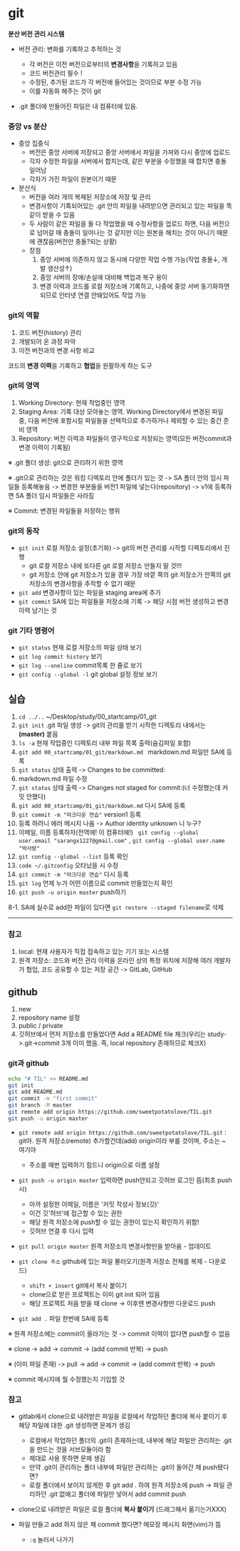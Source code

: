 # git
**분산 버전 관리 시스템**

- 버전 관리: 변화를 기록하고 추적하는 것
  - 각 버전은 이전 버전으로부터의 **변경사항**을 기록하고 있음
  - 코드 버전관리 필수 !
  - 수정된, 추가된 코드가 각 버전에 들어있는 것이므로 부분 수정 가능
  - 이를 자동화 해주는 것이 git

- .git 폴더에 만들어진 파일은 내 컴퓨터에 있음. 

### 중앙 vs 분산
- 중앙 집중식
  - 버전은 중앙 서버에 저장되고 중앙 서버에서 파일을 가져와 다시 중앙에 업로드
  - 각자 수정한 파일을 서버에서 합치는데, 같은 부분을 수정했을 때 합치면 충돌 일어남
  - 각자가 가진 파일이 원본이기 때문
- 분산식
  - 버전을 여러 개의 복제된 저장소에 저장 및 관리
  - 변경사항이 기록되어있는 .git 안의 파일을 내려받으면 관리되고 있는 파일을 똑같이 받을 수 있음
  - 두 사람이 같은 파일을 둘 다 작업했을 때 수정사항을 업로드 하면, 다음 버전으로 넘어갈 때 충돌이 일어나는 것 같지만 이는 원본을 해치는 것이 아니기 때문에 괜찮음(버전만 충돌?되는 상황)
  - 장점
    1. 중앙 서버에 의존하지 않고 동시에 다양한 작업 수행 가능(작업 충돌↓, 개발 생산성↑)
    2. 중앙 서버의 장애/손실에 대비해 백업과 복구 용이
    3. 변경 이력과 코드를 로컬 저장소에 기록하고, 나중에 중앙 서버 동기화하면 되므로 인터넷 연결 안돼있어도 작업 가능

### git의 역할
1. 코드 버전(history) 관리
2. 개발되어 온 과정 파악
3. 이전 버전과의 변경 사항 비교

코드의 **변경 이력**을 기록하고 **협업**을 원활하게 하는 도구

### git의 영역
1. Working Directory: 현재 작업중인 영역
2. Staging Area: 기록 대상 모아놓는 영역. Working Directory에서 변경된 파일 중, 다음 버전에 포함시킬 파일들을 선택적으로 추가하거나 제외할 수 있는 중간 준비 영역
3. Repository: 버전 이력과 파일들이 영구적으로 저장되는 영역(모든 버전commit과 변경 이력이 기록됨)

※ .git 폴더 생성: git으로 관리하기 위한 영역

※ .git으로 관리하는 것은 워킹 디렉토리 안에 폴더가 있는 것 -> SA 폴더 안의 임시 파일들 등록해놓음 -> 변경한 부분들을 버전1 파일에 넣는다(repository) -> v1에 등록하면 SA 폴더 임시 파일들은 사라짐

※ Commit: 변경된 파일들을 저장하는 행위

### git의 동작
- `git init` 로컬 저장소 설정(초기화) -> git의 버전 관리를 시작할 디렉토리에서 진행
  - git 로컬 저장소 내에 또다른 git 로컬 저장소 만들지 말 것!!!
  - git 저장소 안에 git 저장소가 있을 경우 가장 바깥 쪽의 git 저장소가 안쪽의 git저장소의 변경사항을 추적할 수 없기 때문
- `git add` 변경사항이 있는 파일을 staging area에 추가
- `git commit` SA에 있는 파일들을 저장소에 기록 -> 해당 시점 버전 생성하고 변경 이력 남기는 것

### git 기타 명령어
- `git status` 현재 로컬 저장소의 파일 상태 보기
- `git log commit history` 보기
- `git log --oneline` commit목록 한 줄로 보기
- `git config --global -l` git global 설정 정보 보기


## 실습
1. `cd ../..` ~/Desktop/study/00_startcamp/01_git
2. `git init` .git 파일 생성 -> git의 관리를 받기 시작한 디렉토리 내에서는 **(master)** 붙음
3. `ls -a` 현재 작업중인 디렉토리 내부 파일 목록 출력(숨김파일 포함)
4. `git add 00_startcamp/01_git/markdown.md ` markdown.md 파일만 SA에 등록
5. `git status` 상태 출력 -> Changes to be committed:
6. markdown.md 파일 수정
7. `git status` 상태 출력 -> Changes not staged for commit:(너 수정했는데 커밋 안했다)
8. `git add 00_startcamp/01_git/markdown.md`  다시 SA에 등록
9. `git commit -m "마크다운 연습"` version1 등록
10. 등록 하려니 에러 메시지 나옴 -> Author identity unknown 니 누구?
11. 이메일, 이름 등록하자(전역에! 이 컴퓨터에!) ` git config --global user.email "sarangx1227@gmail.com"` , `git config --global user.name "박사랑"`
12. `git config --global --list` 등록 확인
13. `code ~/.gitconfig` 오타났을 시 수정
14. `git commit -m "마크다운 연습"` 다시 등록
15. `git log` 언제 누가 어떤 이름으로 commit 만들었는지 확인
16. `git push -u origin master` push하기

8-1. SA에 실수로 add한 파일이 있다면 `git restore --staged filename`로 삭제

---
### 참고
1. local: 현재 사용자가 직접 접속하고 있는 기기 또는 시스템
2. 원격 저장소: 코드와 버전 관리 이력을 온라인 상의 특정 위치에 저장해 여러 개발자가 협업, 코드 공유할 수 있는 저장 공간 -> GitLab, GitHub


## github
1. new
2. repository name 설정
3. public / private
4. 깃허브에서 먼저 저장소를 만들었다면 Add a README file 체크(우리는 study->.git->commit 3개 이미 했음. 즉, local repository 존재하므로 체크X)

### git과 github
```bash
echo "# TIL" >> README.md
git init
git add README.md
git commit -m "first commit"
git branch -M master
git remote add origin https://github.com/sweetpotatolove/TIL.git
git push -u origin master
```
- `git remote add origin https://github.com/sweetpotatolove/TIL.git` : git아. 원격 저장소(remote) 추가할건데(add) origin이라 부를 것이며, 주소는 ~ 여기야
  - 주소를 매번 입력하기 힘드니 origin으로 이름 설정

- `git push -u origin master` 입력하면 push안되고 깃허브 로그인 뜸(최초 push시)
  - 아까 설정한 이메일, 이름은 '커밋 작성사 정보(깃)'
  - 이건 깃'허브'에 접근할 수 있는 권한
  - 해당 원격 저장소에 push할 수 있는 권한이 있는지 확인하기 위함!
  - 깃허브 연결 후 다시 입력

- `git pull origin master` 원격 저장소의 변경사항만을 받아옴 - 업데이트

- `git clone 주소` github에 있는 파일 불러오기(원격 저장소 전체를 복제 - 다운로드)
  - `shift + insert` git에서 복사 붙이기
  - clone으로 받은 프로젝트는 이미 git init 되어 있음
  - 해당 프로젝트 처음 받을 때 clone -> 이후엔 변경사항만 다운로드 push

- `git add .` 파일 한번에 SA에 등록

※ 원격 저장소에는 commit이 올라가는 것 -> commit 이력이 없다면 push할 수 없음

※ clone -> add -> commit -> (add commit 반복) -> push

※ (이미 파일 존재) -> pull -> add -> commit -> (add commit 반복) -> push

※ commit 메시지에 뭘 수정했는지 기입할 것

### 참고
- gitlab에서 clone으로 내려받은 파일을 로컬에서 작업하던 폴더에 복사 붙이기 후 해당 파일에 대한 .git 생성하면 문제가 생김
  - 로컬에서 작업하던 폴더의 .git이 존재하는데, 내부에 해당 파일만 관리하는 .git을 만드는 것을 서브모듈이라 함
  - 제대로 사용 못하면 문제 생김
  - 만약 .git이 관리하는 폴더 내부에 파일만 관리하는 .git이 들어간 채 push됐다면?
  - 로컬 폴더에서 보이지 않게한 후 git add . 하여 원격 저장소에 push -> 파일 관리하던 .git 없애고 폴더에 파일만 넣어서 add commit push

- clone으로 내려받은 파일은 로컬 폴더에 **복사 붙이기** (드래그해서 옮기는거XXX)

- 파일 만들고 add 하지 않은 채 commit 했다면? 메모장 메시지 화면(vim)가 뜸
  - `:q` 눌러서 나가기

